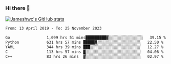 ### Hi there 👋

[![Jameshwc's GitHub stats](https://github-readme-stats.vercel.app/api?username=jameshwc)](https://github.com/anuraghazra/github-readme-stats)

<!--START_SECTION:waka-->

```txt
From: 13 April 2019 - To: 25 November 2023

Go                1,099 hrs 51 mins█████████▓░░░░░░░░░░░░░░░   39.15 %
Python            631 hrs 57 mins █████▓░░░░░░░░░░░░░░░░░░░   22.50 %
YAML              344 hrs 39 mins ███░░░░░░░░░░░░░░░░░░░░░░   12.27 %
C                 113 hrs 57 mins █░░░░░░░░░░░░░░░░░░░░░░░░   04.06 %
C++               83 hrs 26 mins  ▓░░░░░░░░░░░░░░░░░░░░░░░░   02.97 %
```

<!--END_SECTION:waka-->